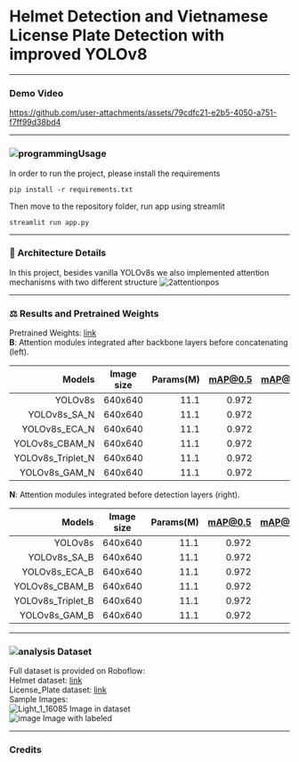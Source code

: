 # Helmet Detection and Vietnamese License Plate Detection with improved YOLOv8
---------------------------------------------------
### Demo Video


https://github.com/user-attachments/assets/79cdfc21-e2b5-4050-a751-f7ff99d38bd4


----------------------------------------------------
### ![programming](https://github.com/user-attachments/assets/a2dc427f-1a99-4483-853a-f53c870be75d)Usage
In order to run the project, please install the requirements

```
pip install -r requirements.txt
```

Then move to the repository folder, run app using streamlit

```
streamlit run app.py
```

----------------------------------------------------

### 🌟 Architecture Details 
In this project, besides vanilla YOLOv8s we also implemented attention mechanisms with two different structure
![2attentionpos](https://github.com/user-attachments/assets/445206b4-d87d-42f2-941e-cde30cf0d830)

---------------------------------------------------
### ⚖ Results and Pretrained Weights 
Pretrained Weights: [link](https://drive.google.com/drive/folders/1m8zH3VebDRmuKXfMzLrmtCr6gbXYSned?usp=sharing)<br />
**B**: Attention modules integrated after backbone layers before concatenating (left).<br />


| Models            | Image size    | Params(M)| mAP@0.5| mAP@0.5:0.95 |
| -----------------:|:-------------:| --------:|-------:|-------------:|
| YOLOv8s           | 640x640       | 11.1     |0.972   | 0.984        |
| YOLOv8s_SA_N      | 640x640       | 11.1     |0.972   | 0.984        |
| YOLOv8s_ECA_N     | 640x640       | 11.1     |0.972   | 0.984        |
| YOLOv8s_CBAM_N    | 640x640       | 11.1     |0.972   | 0.984        |
| YOLOv8s_Triplet_N | 640x640       | 11.1     |0.972   | 0.984        |
| YOLOv8s_GAM_N     | 640x640       | 11.1     |0.972   | 0.984        |

**N**: Attention modules integrated before detection layers (right).

| Models            | Image size    | Params(M)| mAP@0.5| mAP@0.5:0.95 |
| -----------------:|:-------------:| --------:|-------:|-------------:|
| YOLOv8s           | 640x640       | 11.1     |0.972   | 0.984        |
| YOLOv8s_SA_B      | 640x640       | 11.1     |0.972   | 0.984        |
| YOLOv8s_ECA_B     | 640x640       | 11.1     |0.972   | 0.984        |
| YOLOv8s_CBAM_B    | 640x640       | 11.1     |0.972   | 0.984        |
| YOLOv8s_Triplet_B | 640x640       | 11.1     |0.972   | 0.984        |
| YOLOv8s_GAM_B     | 640x640       | 11.1     |0.972   | 0.984        |

---------------------------------------------------
### ![analysis](https://github.com/user-attachments/assets/de756475-5233-4f18-88c0-479ed287062d) Dataset
Full dataset is provided on Roboflow:<br />
Helmet dataset: [link](https://universe.roboflow.com/datne/helmet_detection-jmhzi/dataset/3)<br />
License_Plate dataset: [link](https://universe.roboflow.com/dataset-qwb4q/license_plate_recognition-ubpod/dataset/1)<br />
Sample Images:<br />
![Light_1_16085](https://github.com/user-attachments/assets/3ba2c2c7-ceee-460c-837b-f595a2e62c62)
Image in dataset<br />
![image](https://github.com/user-attachments/assets/1dc70c76-0d52-4233-b977-93113be92baa)
Image with labeled

---------------------------------------------------
### Credits

